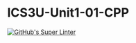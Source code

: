 # ICS3U-Unit1-01-CPP

[![GitHub's Super Linter](https://github.com/Huzaifa-Khalid-2/ICS3U-Unit1-01-CPP/workflows/GitHub's%20Super%20Linter/badge.svg)](https://github.com/Huzaifa-Khalid-2/ICS3U-Unit1-01-CPP/actions)
